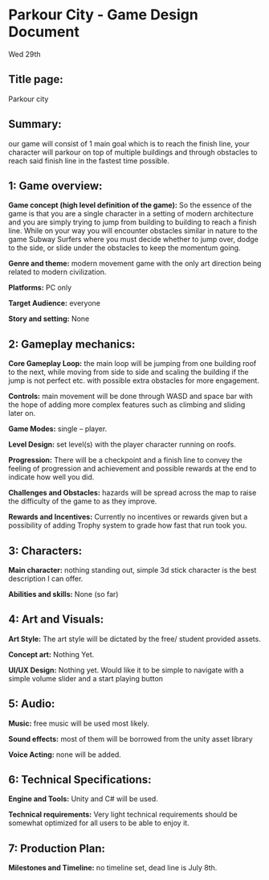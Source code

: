# Parkour City - Game Design Document

Wed 29th 

## Title page: 
Parkour city 

## Summary: 
our game will consist of 1 main goal which is to reach the finish line, your character will parkour on top of multiple buildings and through obstacles to reach said finish line in the fastest time possible.

## 1: Game overview: 

**Game concept (high level definition of the game):** So the essence of the game is that you are a single character in a setting of modern architecture and you are simply trying to jump from building to building to reach a finish line. While on your way you will encounter obstacles similar in nature to the game Subway Surfers where you must decide whether to jump over, dodge to the side, or slide under the obstacles to keep the momentum going. 

**Genre and theme:** modern movement game with the only art direction being related to modern civilization. 

**Platforms:** PC only 

**Target Audience:** everyone 

**Story and setting:** None

## 2: Gameplay mechanics: 

**Core Gameplay Loop:** the main loop will be jumping from one building roof to the next, while moving from side to side and scaling the building if the jump is not perfect etc. with possible extra obstacles for more engagement. 

**Controls:** main movement will be done through WASD and space bar with the hope of adding more complex features such as climbing and sliding later on. 

**Game Modes:** single – player. 

**Level Design:** set level(s) with the player character running on roofs. 

**Progression:** There will be a checkpoint and a finish line to convey the feeling of progression and achievement and possible rewards at the end to indicate how well you did. 

**Challenges and Obstacles:** hazards will be spread across the map to raise the difficulty of the game to as they improve. 

**Rewards and Incentives:** Currently no incentives or rewards given but a possibility of adding Trophy system to grade how fast that run took you.

## 3: Characters: 

**Main character:** nothing standing out, simple 3d stick character is the best description I can offer. 

**Abilities and skills:** None (so far)

## 4: Art and Visuals: 

**Art Style:** The art style will be dictated by the free/ student provided assets. 

**Concept art:** Nothing Yet. 

**UI/UX Design:** Nothing yet. Would like it to be simple to navigate with a simple volume slider and a start playing button

## 5: Audio: 

**Music:** free music will be used most likely. 

**Sound effects:** most of them will be borrowed from the unity asset library 

**Voice Acting:** none will be added.

## 6: Technical Specifications: 

**Engine and Tools:** Unity and C# will be used. 

**Technical requirements:** Very light technical requirements should be somewhat optimized for all users to be able to enjoy it.

## 7: Production Plan: 

**Milestones and Timeline:** no timeline set, dead line is July 8th.
